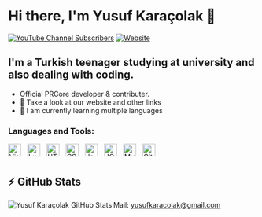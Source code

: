 # Hi there, I'm Yusuf Karaçolak 👋 

[![YouTube Channel Subscribers](https://img.shields.io/youtube/channel/subscribers/UC3uaWdIKz07_Ik5V9N5NqFA?logo=youtube&logoColor=red&style=for-the-badge)][youtube] <!-- [![Website](https://img.shields.io/website?label=zerio-scripts.com&url=https%3A%2F%2Fzerio-scripts.com&style=for-the-badge)](https://zerio-scripts.com) -->
[![Website](https://img.shields.io/website?label=prisma-store&style=for-the-badge&url=https%3A%2F%2Fhttps://prisma.tebex.io/)](https://prisma.tebex.io/)






## I'm a Turkish teenager studying at university and also dealing with coding.

- Official PRCore developer & contributer.
- 🔭 Take a look at our website and other links
- 🤔 I am currently learning multiple languages

### Languages and Tools:

<img align="left" alt="Visual Studio Code" width="26px" src="https://cdn.jsdelivr.net/gh/devicons/devicon/icons/vscode/vscode-original.svg" style="padding-right:10px;" />

<img align="left" alt="Lua" width="26px" src="https://cdn.jsdelivr.net/gh/devicons/devicon/icons/lua/lua-plain.svg" style="padding-right:10px;" />
<img align="left" alt="HTML5" width="26px" src="https://cdn.jsdelivr.net/gh/devicons/devicon/icons/html5/html5-original.svg" style="padding-right:10px;" />
<img align="left" alt="CSS3" width="26px" src="https://cdn.jsdelivr.net/gh/devicons/devicon/icons/css3/css3-original.svg" style="padding-right:10px;" />
<img align="left" alt="JavaScript" width="26px" src="https://cdn.jsdelivr.net/gh/devicons/devicon/icons/javascript/javascript-original.svg" style="padding-right:10px;" />
<img align="left" alt="JQuery" width="26px" src="https://cdn.jsdelivr.net/gh/devicons/devicon/icons/jquery/jquery-original.svg" style="padding-right:10px;" />
<img align="left" alt="MySQL" width="26px" src="https://cdn.jsdelivr.net/gh/devicons/devicon/icons/mysql/mysql-original.svg" style="padding-right:10px;" />
<img align="left" alt="GitHub" width="26px" src="https://user-images.githubusercontent.com/3369400/139447912-e0f43f33-6d9f-45f8-be46-2df5bbc91289.png" style="padding-right:10px;" />

<br />
<br />

## :zap: GitHub Stats
<img align="left" alt="Yusuf Karaçolak GitHub Stats" src="https://github-readme-stats.vercel.app/api/top-langs?username=Z3rio&show_icons=true&hide_border=false&icon_color=FFE400&theme=tokyonight&border_color=black" />

[website]: https://prisma.tebex.io/
[youtube]: https://www.youtube.com/channel/UC3uaWdIKz07_Ik5V9N5NqFA
                                                       Mail: yusufkaracolak@gmail.com
